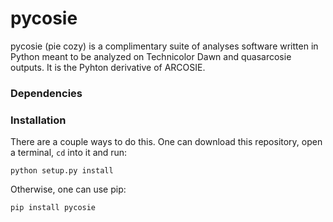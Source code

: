 # pycosie
pycosie (pie cozy) is a complimentary suite of analyses software written in Python meant to be analyzed on Technicolor Dawn and quasarcosie outputs. It is the Pyhton derivative of ARCOSIE.

### Dependencies


### Installation
There are a couple ways to do this. One can download this repository, open a terminal, `cd` into it and run:

```
python setup.py install
```

Otherwise, one can use pip:

```
pip install pycosie
```
